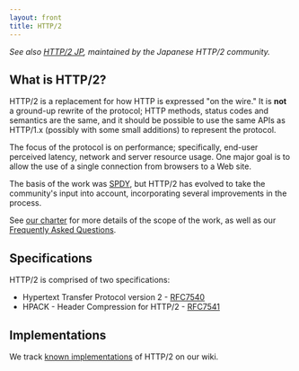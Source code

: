 ```yaml
---
layout: front
title: HTTP/2
---
```

	
_See also [HTTP/2 JP](https://github.com/http2jp), maintained by the Japanese HTTP/2 community._

## What is HTTP/2?

HTTP/2 is a replacement for how HTTP is expressed "on the wire." It is
**not** a ground-up rewrite of the protocol; HTTP methods, status codes and
semantics are the same, and it should be possible to use the same APIs as
HTTP/1.x (possibly with some small additions) to represent the protocol.

The focus of the protocol is on performance; specifically, end-user perceived
latency, network and server resource usage. One major goal is to allow the use
of a single connection from browsers to a Web site.

The basis of the work was
[SPDY](http://tools.ietf.org/html/draft-mbelshe-httpbis-spdy-00), but HTTP/2
has evolved to take the community's input into account, incorporating several
improvements in the process.

See [our charter](http://datatracker.ietf.org/wg/httpbis/charter/) for more
details of the scope of the work, as well as our [Frequently Asked
Questions](/faq/).


## Specifications

HTTP/2 is comprised of two specifications:

* Hypertext Transfer Protocol version 2 - [RFC7540](https://httpwg.github.io/specs/rfc7540.html)
* HPACK - Header Compression for HTTP/2 - [RFC7541](https://httpwg.github.io/specs/rfc7541.html)
 
 
## Implementations

We track [known
implementations](https://github.com/http2/http2-spec/wiki/Implementations) of
HTTP/2 on our wiki. 
